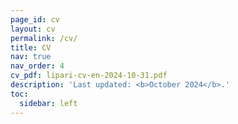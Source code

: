 ```yaml
---
page_id: cv
layout: cv
permalink: /cv/
title: CV
nav: true
nav_order: 4
cv_pdf: lipari-cv-en-2024-10-31.pdf
description: 'Last updated: <b>October 2024</b>.'
toc:
  sidebar: left
---
```

